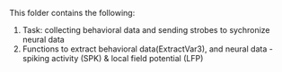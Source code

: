 
This folder contains the following:
1. Task: collecting behavioral data and sending strobes to sychronize neural data
2. Functions to extract behavioral data(ExtractVar3), and neural data - spiking activity (SPK) & local field potential (LFP)
